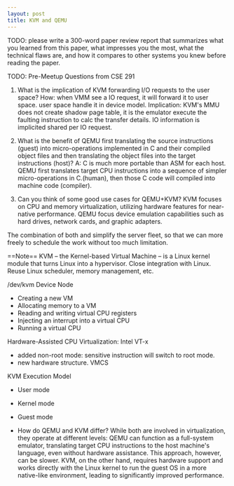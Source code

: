 ```yaml
---
layout: post
title: KVM and QEMU
---
```


TODO: please write a 300-word paper review report that summarizes what you learned from this paper, what impresses you the most, what the technical flaws are, and how it compares to other systems you knew before reading the paper. 


TODO: Pre-Meetup Questions from CSE 291
1. What is the implication of KVM forwarding I/O requests to the user space?
How: when VMM see a IO request, it will forward it to user space. user space handle it in device model.
Implication: KVM's MMU does not create shadow page table, it is the emulator execute the faulting instruction to calc the transfer details. IO information is implicited shared per IO request.


2. What is the benefit of QEMU first translating the source instructions (guest) into micro-operations implemented in C and their compiled object files and then translating the object files into the target instructions (host)?
A: C is much more portable than ASM for each host. 
QEMU first translates target CPU instructions into a sequence of simpler micro-operations in C.(human),
then those C code will compiled into machine code (compiler).


3. Can you think of some good use cases for QEMU+KVM?
KVM focuses on CPU and memory virtualization, utilizing hardware features for near-native performance. 
QEMU focus device emulation capabilities such as hard drives, network cards, and graphic adapters.

The combination of both and simplify the server fleet, so that we can more freely to schedule the work without too much limitation.





==Note==
KVM – the Kernel-based Virtual Machine – is a Linux kernel module that turns Linux into a hypervisor.
Close integration with Linux. Reuse Linux scheduler, memory management, etc.


/dev/kvm Device Node

* Creating a new VM 
* Allocating memory to a VM 
* Reading and writing virtual CPU registers 
* Injecting an interrupt into a virtual CPU 
* Running a virtual CPU

Hardware-Assisted CPU Virtualization: Intel VT-x
* added non-root mode: sensitive instruction will switch to root mode.
* new hardware structure. VMCS

KVM Execution Model
* User mode 
* Kernel mode
* Guest mode


* How do QEMU and KVM differ?
While both are involved in virtualization, they operate at different levels:
QEMU can function as a full-system emulator, translating target CPU instructions to the host machine's language, even without hardware assistance. This approach, however, can be slower.
KVM, on the other hand, requires hardware support and works directly with the Linux kernel to run the guest OS in a more native-like environment, leading to significantly improved performance.
